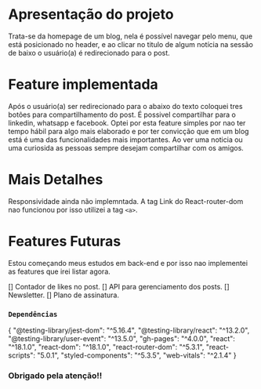 # Apresentação do projeto

Trata-se da homepage de um blog, nela é possível
navegar pelo menu, que está posicionado no header, 
e ao clicar no titulo de algum notícia na sessão de baixo 
o usuário(a) é redirecionado para o post. 

# Feature implementada

Após o usuário(a) ser redirecionado para o abaixo do texto coloquei tres botões para compartilhamento do post. É possivel compartilhar para o linkedin, whatsapp e facebook. Optei por esta feature simples por nao ter
tempo hábil para algo mais elaborado e por ter convicção que em um blog 
está é uma das funcionalidades mais importantes. Ao ver uma noticia ou uma 
curiosida as pessoas sempre desejam compartilhar com os amigos. 

# Mais Detalhes

Responsividade ainda não implemntada.
A tag Link do React-router-dom nao funcionou
por isso utilizei a tag `<a>`.

# Features Futuras

Estou começando meus estudos em back-end e por isso nao implementei as features que irei listar agora.

[] Contador de likes no post.
[] API para gerenciamento dos posts.
[] Newsletter.
[] Plano de assinatura.




### `Dependências`

{
    "@testing-library/jest-dom": "^5.16.4",
    "@testing-library/react": "^13.2.0",
    "@testing-library/user-event": "^13.5.0",
    "gh-pages": "^4.0.0",
    "react": "^18.1.0",
    "react-dom": "^18.1.0",
    "react-router-dom": "^5.3.1",
    "react-scripts": "5.0.1",
    "styled-components": "^5.3.5",
    "web-vitals": "^2.1.4"
}


### Obrigado pela atenção!!

